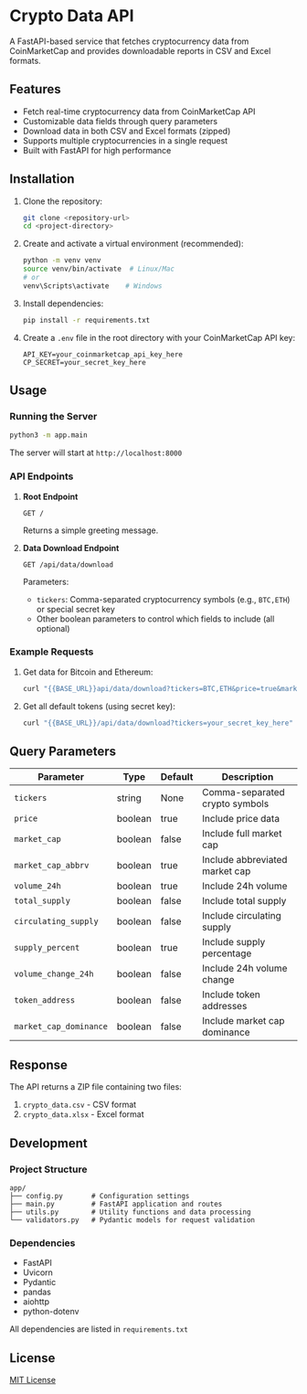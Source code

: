 # Crypto Data API

A FastAPI-based service that fetches cryptocurrency data from CoinMarketCap and provides downloadable reports in CSV and Excel formats.

## Features

- Fetch real-time cryptocurrency data from CoinMarketCap API
- Customizable data fields through query parameters
- Download data in both CSV and Excel formats (zipped)
- Supports multiple cryptocurrencies in a single request
- Built with FastAPI for high performance

## Installation

1. Clone the repository:

   ```bash
   git clone <repository-url>
   cd <project-directory>
   ```

2. Create and activate a virtual environment (recommended):

   ```bash
   python -m venv venv
   source venv/bin/activate  # Linux/Mac
   # or
   venv\Scripts\activate    # Windows
   ```

3. Install dependencies:

   ```bash
   pip install -r requirements.txt
   ```

4. Create a `.env` file in the root directory with your CoinMarketCap API key:

   ```env
   API_KEY=your_coinmarketcap_api_key_here
   CP_SECRET=your_secret_key_here
   ```

## Usage

### Running the Server

```bash
python3 -m app.main
```

The server will start at `http://localhost:8000`

### API Endpoints

1. **Root Endpoint**

   ```
   GET /
   ```

   Returns a simple greeting message.

2. **Data Download Endpoint**

   ```
   GET /api/data/download
   ```

   Parameters:
   - `tickers`: Comma-separated cryptocurrency symbols (e.g., `BTC,ETH`) or special secret key
   - Other boolean parameters to control which fields to include (all optional)

### Example Requests

1. Get data for Bitcoin and Ethereum:

   ```bash
   curl "{{BASE_URL}}api/data/download?tickers=BTC,ETH&price=true&market_cap_abbrv=true"
   ```

2. Get all default tokens (using secret key):

   ```bash
   curl "{{BASE_URL}}/api/data/download?tickers=your_secret_key_here"
   ```

## Query Parameters

| Parameter               | Type    | Default | Description                          |
|-------------------------|---------|---------|--------------------------------------|
| `tickers`               | string  | None    | Comma-separated crypto symbols       |
| `price`                 | boolean | true    | Include price data                   |
| `market_cap`            | boolean | false   | Include full market cap              |
| `market_cap_abbrv`      | boolean | true    | Include abbreviated market cap       |
| `volume_24h`            | boolean | true    | Include 24h volume                   |
| `total_supply`          | boolean | false   | Include total supply                 |
| `circulating_supply`    | boolean | false   | Include circulating supply           |
| `supply_percent`        | boolean | true    | Include supply percentage            |
| `volume_change_24h`     | boolean | false   | Include 24h volume change            |
| `token_address`         | boolean | false   | Include token addresses              |
| `market_cap_dominance`  | boolean | false   | Include market cap dominance         |

## Response

The API returns a ZIP file containing two files:

1. `crypto_data.csv` - CSV format
2. `crypto_data.xlsx` - Excel format

## Development

### Project Structure

```
app/
├── config.py       # Configuration settings
├── main.py         # FastAPI application and routes
├── utils.py        # Utility functions and data processing
└── validators.py   # Pydantic models for request validation
```

### Dependencies

- FastAPI
- Uvicorn
- Pydantic
- pandas
- aiohttp
- python-dotenv

All dependencies are listed in `requirements.txt`

## License

[MIT License](LICENSE)
